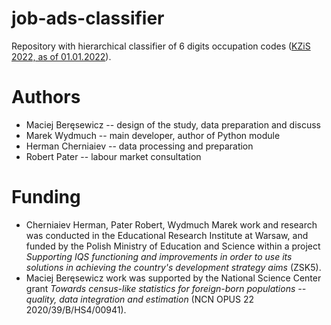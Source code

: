 # job-ads-classifier

Repository with hierarchical classifier of 6 digits occupation codes ([KZiS 2022, as of 01.01.2022](https://psz.praca.gov.pl/rynek-pracy/bazy-danych/klasyfikacja-zawodow-i-specjalnosci)).

# Authors

+ Maciej Beręsewicz -- design of the study, data preparation and discuss
+ Marek Wydmuch -- main developer, author of Python module
+ Herman Cherniaiev -- data processing and preparation
+ Robert Pater -- labour market consultation

# Funding

+ Cherniaiev Herman, Pater Robert, Wydmuch Marek work and research was conducted in the Educational Research Institute at Warsaw, and funded by the Polish Ministry of Education and Science within a project *Supporting IQS functioning and improvements in order to use its solutions in achieving the country's development strategy aims* (ZSK5). 
+ Maciej Beręsewicz work was supported by the National Science Center grant *Towards census-like statistics for foreign-born populations -- quality, data integration and estimation* (NCN OPUS 22 2020/39/B/HS4/00941).

